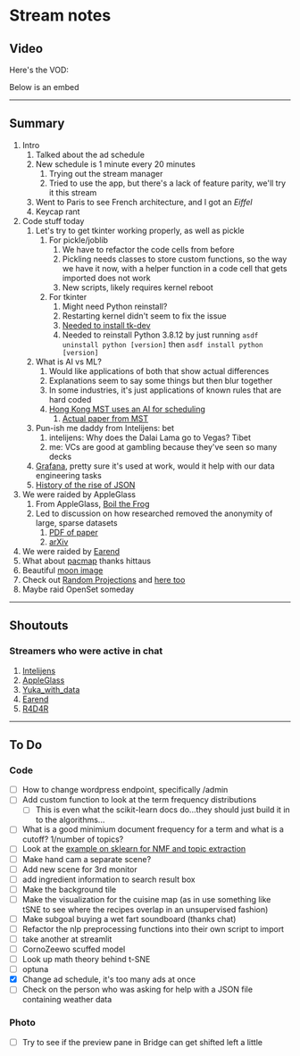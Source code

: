 # Stream notes

## Video

Here's the VOD:

Below is an embed

---

## Summary

1. Intro
   1. Talked about the ad schedule
   2. New schedule is 1 minute every 20 minutes
      1. Trying out the stream manager
      2. Tried to use the app, but there's a lack of feature parity, we'll try it this stream
   3. Went to Paris to see French architecture, and I got an *Eiffel*
   4. Keycap rant
2. Code stuff today
   1. Let's try to get tkinter working properly, as well as pickle
      1. For pickle/joblib
         1. We have to refactor the code cells from before
         2. Pickling needs classes to store custom functions, so the way we have it now, with a helper function in a code cell that gets imported does not work
         3. New scripts, likely requires kernel reboot
      2. For tkinter
         1. Might need Python reinstall?
         2. Restarting kernel didn't seem to fix the issue
         3. [Needed to install tk-dev](https://github.com/danhper/asdf-python/issues/50)
         4. Needed to reinstall Python 3.8.12 by just running `asdf uninstall python [version]` then `asdf install python [version]`
   2. What is AI vs ML?
      1. Would like applications of both that show actual differences
      2. Explanations seem to say some things but then blur together
      3. In some industries, it's just applications of known rules that are hard coded
      4. [Hong Kong MST uses an AI for scheduling](https://www.newscientist.com/article/mg22329764-000-the-ai-boss-that-deploys-hong-kongs-subway-engineers/)
         1. [Actual paper from MST](https://www.cs.cityu.edu.hk/~hwchun/research/PDF/AsiaPacificRail.pdf)
   3. Pun-ish me daddy from Intelijens: bet
      1. intelijens: Why does the Dalai Lama go to Vegas? Tibet
      2. me: VCs are good at gambling because they've seen so many decks
   4. [Grafana](https://grafana.com/), pretty sure it's used at work, would it help with our data engineering tasks
   5. [History of the rise of JSON](https://www.toptal.com/web/json-vs-xml-part-1)
3. We were raided by AppleGlass
   1. From AppleGlass, [Boil the Frog](http://boilthefrog.playlistmachinery.com/?src=Weezer&dest=Lady%20Gaga)
   2. Led to discussion on how researched removed the anonymity of large, sparse datasets
      1. [PDF of paper](https://www.cs.utexas.edu/~shmat/shmat_oak08netflix.pdf)
      2. [arXiv](https://arxiv.org/abs/cs/0610105)
4. We were raided by [Earend](https://www.twitch.tv/earend)
5. What about [pacmap](https://github.com/YingfanWang/PaCMAP) thanks hittaus
6. Beautiful [moon image](https://petapixel.com/2022/08/23/massive-174mp-moon-photo-took-two-photographers-two-years-to-make/)
7. Check out [Random Projections](https://medium.com/data-science-in-your-pocket/random-projection-for-dimension-reduction-27d2ec7d40cd) and [here too](https://www.youtube.com/watch?v=j9qbuGSjzeE)
8. Maybe raid OpenSet someday

---

## Shoutouts

### Streamers who were active in chat

1. [Intelijens](https://www.twitch.tv/intelijens)
2. [AppleGlass](https://www.twitch.tv/appleglass)
3. [Yuka_with_data](https://www.twitch.tv/yuka_with_data)
4. [Earend](https://www.twitch.tv/earend)
5. [R4D4R](https://twitch.tv/r4d4r_live)

---

## To Do

### Code

- [ ] How to change wordpress endpoint, specifically /admin
- [ ] Add custom function to look at the term frequency distributions
  - [ ] This is even what the scikit-learn docs do...they should just build it in to the algorithms...
- [ ] What is a good minimium document frequency for a term and what is a cutoff? 1/number of topics?
- [ ] Look at the [example on sklearn for NMF and topic extraction](https://scikit-learn.org/stable/auto_examples/applications/plot_topics_extraction_with_nmf_lda.html#sphx-glr-auto-examples-applications-plot-topics-extraction-with-nmf-lda-py)
- [ ] Make hand cam a separate scene?
- [ ] Add new scene for 3rd monitor
- [ ] add ingredient information to search result box
- [ ] Make the background tile
- [ ] Make the visualization for the cuisine map (as in use something like tSNE to see where the recipes overlap in an unsupervised fashion)
- [ ] Make subgoal buying a wet fart soundboard (thanks chat)
- [ ] Refactor the nlp preprocessing functions into their own script to import
- [ ] take another at streamlit
- [ ] CornoZeewo scuffed model
- [ ] Look up math theory behind t-SNE
- [ ] optuna
- [X] Change ad schedule, it's too many ads at once
- [ ] Check on the person who was asking for help with a JSON file containing weather data

### Photo

- [ ] Try to see if the preview pane in Bridge can get shifted left a little
